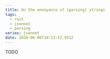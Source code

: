 ```yaml
---
title: On the annoyance of (parsing) strings
tags:
  - rust
  - jsonnet
  - parsing
series: jsonnet
date: 2020-06-06T18:13:17.951Z
---
```

TODO